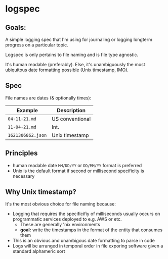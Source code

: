 # logspec

## Goals:

A simple logging spec that I'm using for journaling or logging longterm progress on a particular topic.

Logspec is only pertains to file naming and is file type agnostic.

It's human readable (preferably).  Else, it's unambiguously the most ubiquitous date formatting possible (Unix timestamp, IMO).

## Spec

File names are dates (& optionally times):

| Example           | Description     |
| ----------------- | --------------- |
| `04-11-21.md`     | US conventional |
| `11-04-21.md`     | Int.            |
| `1621306862.json` | Unix timestamp  |

## Principles 

- human readable date `MM/DD/YY` or `DD/MM/YY` format is preferred
- Unix is the default format if second or millisecond specificity is necessary

## Why Unix timestamp?

It's the most obvious choice for file naming because:
- Logging that requires the specificifiy of milliseconds usually occurs on programmatic services deployed to e.g. AWS or etc.
    - These are generally 'nix environments
    - **goal:** write the timestamps in the format of the entity that consumes them
- This is an obvious and unambigous date formatting to parse in code
- Logs will be arranged in temporal order in file exporing software given a standard alphameric sort